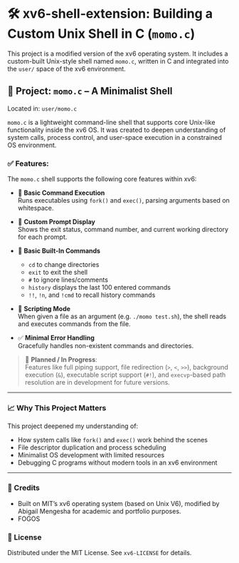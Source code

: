 # 🛠 xv6-shell-extension: Building a Custom Unix Shell in C (`momo.c`)

This project is a modified version of the xv6 operating system. It includes a custom-built Unix-style shell named `momo.c`, written in C and integrated into the `user/` space of the xv6 environment.

## 🐚 Project: `momo.c` – A Minimalist Shell

Located in: `user/momo.c`

`momo.c` is a lightweight command-line shell that supports core Unix-like functionality inside the xv6 OS. It was created to deepen understanding of system calls, process control, and user-space execution in a constrained OS environment.

### ✅ Features:
The `momo.c` shell supports the following core features within xv6:

- 🧠 **Basic Command Execution**  
  Runs executables using `fork()` and `exec()`, parsing arguments based on whitespace.

- 💬 **Custom Prompt Display**  
  Shows the exit status, command number, and current working directory for each prompt.

- 📝 **Basic Built-In Commands**  
  - `cd` to change directories  
  - `exit` to exit the shell  
  - `#` to ignore lines/comments  
  - `history` displays the last 100 entered commands  
  - `!!`, `!n`, and `!cmd` to recall history commands

- 📜 **Scripting Mode**  
  When given a file as an argument (e.g. `./momo test.sh`), the shell reads and executes commands from the file.

- ✅ **Minimal Error Handling**  
  Gracefully handles non-existent commands and directories.

> 🚧 **Planned / In Progress**:  
> Features like full piping support, file redirection (`>`, `<`, `>>`), background execution (`&`), executable script support (`#!`), and `execvp`-based path resolution are in development for future versions.

---

### 📈 Why This Project Matters
This project deepened my understanding of:
- How system calls like `fork()` and `exec()` work behind the scenes
- File descriptor duplication and process scheduling
- Minimalist OS development with limited resources
- Debugging C programs without modern tools in an xv6 environment

---

### 🧠 Credits
- Built on MIT’s xv6 operating system (based on Unix V6), modified by Abigail Mengesha for academic and portfolio purposes.
- FOGOS

### 📜 License
Distributed under the MIT License. See `xv6-LICENSE` for details.

